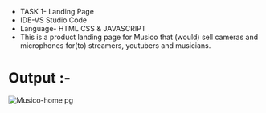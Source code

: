 
- TASK 1- Landing Page
- IDE-VS Studio Code
- Language- HTML CSS & JAVASCRIPT
- This is a product landing page for Musico that (would) sell cameras and microphones for(to) streamers, youtubers and musicians.

# Output :-

![Musico-home pg](https://github.com/vijayab0311/Octanet-Sept-2023/assets/116110936/ea9eb6fe-97d5-4814-a0f7-206ff37f7ba9)


